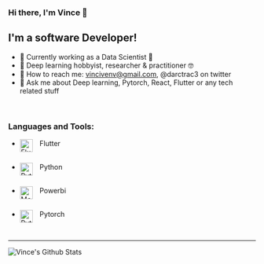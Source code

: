 ### Hi there, I'm Vince 👋

## I'm a software Developer!
- 🔭 Currently working as a Data Scientist 💸
- 🌱 Deep learning hobbyist, researcher & practitioner 🤓
- 💬 How to reach me: vincivenv@gmail.com, @darctrac3 on twitter
- 🤔 Ask me about Deep learning, Pytorch, React, Flutter or any tech related stuff

<br />

### Languages and Tools:

- &ensp; Flutter [<img align="left" alt="Flutter" width="26px" src="https://strattonapps.com/wp-content/uploads/2020/02/flutter-logo-5086DD11C5-seeklogo.com_.png" />][flutter]<br /><br />
- &ensp; Python [<img align="left" alt="Python" width="26px" src="https://upload.wikimedia.org/wikipedia/commons/thumb/c/c3/Python-logo-notext.svg/110px-Python-logo-notext.svg.png" />][python]<br /><br />
- &ensp; Powerbi [<img align="left" alt="MongoDB" width="26px" src="https://upload.wikimedia.org/wikipedia/commons/thumb/c/c9/Power_bi_logo_black.svg/600px-Power_bi_logo_black.svg.png" />][powerbi]<br /><br />

- &ensp; Pytorch [<img align="left" alt="Pytorch" width="26px" src="https://avatars2.githubusercontent.com/u/21003710?s=400&v=4" />][pytorch]

<br />

---

<img align="left" alt="Vince's Github Stats" src="https://github-readme-stats.vercel.app/api?username=Droid021&show_icons=true&hide_border=true&hide=stars,prs" />


[pytorch]: https://pytorch.org/
[python]: https://www.python.org
[powerbi]: https://powerbi.microsoft.com/en-us/
[flutter]: https://flutter.dev
